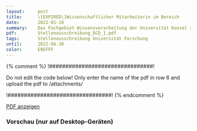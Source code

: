 ```yaml
---
layout:     post
title:      \[EXPIRED\]Wissenschaftlicher Mitarbeiterin im Bereich
date:       2022-01-10
summary:    Das Fachgebiet Wissensverarbeitung der Universität Kassel schreibt eine Stelle für eine/n Wissenschaftliche:n Mitarbeiter/in (TV-H E13, 100%) im Rahmen des LOEWE-Exploration-Projekts “Dimension Curse Detector” aus.
pdf:        Stellenausschreibung_DCD_1.pdf
tags:		Stellenausschreibung Universität Forschung
until:		2022-04-30
color:      E9EFFF
---
```


{% comment %}
!################################!

Do not edit the code below! Only enter the name of the pdf in row 6 and upload the pdf to /attachments/

!################################!
{% endcomment %} 

<a class="btn btn-primary" href="{{ site.url }}/attachments/{{page.pdf}}">PDF anzeigen</a>

<h3>Vorschau (nur auf Desktop-Geräten)</h3>
<div class="d-none d-sm-block">
    <object data="{{ site.url }}/attachments/{{page.pdf}}" width="100%" height="1010" type='application/pdf'>
    </object>
</div>
